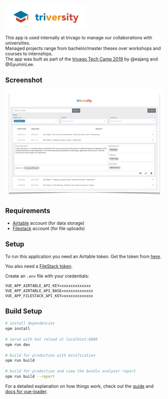 ![triversity](./src/assets/logo.png)

This app is used internally at trivago to manage our collaborations with universities.  
Managed projects range from bachelor/master theses over workshops and courses to internships.  
The app was built as part of the [trivago Tech Camp 2019](https://techcamp.trivago.com/) by
@eajang and @GyuminLee.

## Screenshot

![screenshot](./src/assets/screenshot.jpeg)

## Requirements

* [Airtable] account (for data storage)
* [Filestack] account (for file uploads)

## Setup

To run this application you need an Airtable token.
Get the token from [here](https://airtable.com/api).

You also need a [FileStack token](https://dev.filestack.com/signup/free/).

Create an `.env` file with your credentials:

```
VUE_APP_AIRTABLE_API_KEY=xxxxxxxxxxxxx
VUE_APP_AIRTABLE_API_BASE=xxxxxxxxxxxxx
VUE_APP_FILESTACK_API_KEY=xxxxxxxxxxxxx
```

## Build Setup

``` bash
# install dependencies
npm install

# serve with hot reload at localhost:8080
npm run dev

# build for production with minification
npm run build

# build for production and view the bundle analyzer report
npm run build --report
```

For a detailed explanation on how things work, check out the [guide](http://vuejs-templates.github.io/webpack/) and [docs for vue-loader](http://vuejs.github.io/vue-loader).

[Airtable]: https://airtable.com/ 
[Filestack ]: https://www.filestack.com/ 
